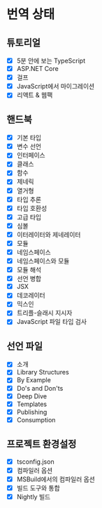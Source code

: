 # 번역 상태

## 튜토리얼
- [x] 5분 안에 보는 TypeScript
- [x] ASP.NET Core
- [x] 걸프
- [x] JavaScript에서 마이그레이션
- [x] 리액트 & 웹팩
## 핸드북
- [x] 기본 타입
- [x] 변수 선언
- [x] 인터페이스
- [x] 클래스
- [x] 함수
- [x] 제네릭
- [x] 열거형
- [x] 타입 추론
- [x] 타입 호환성
- [x] 고급 타입
- [x] 심볼
- [x] 이터레이터와 제네레이터
- [x] 모듈
- [x] 네임스페이스
- [x] 네임스페이스와 모듈
- [x] 모듈 해석
- [X] 선언 병합
- [X] JSX
- [X] 데코레이터
- [X] 믹스인
- [x] 트리플-슬래시 지시자
- [x] JavaScript 파일 타입 검사
## 선언 파일
- [x] 소개
- [x] Library Structures
- [x] By Example
- [x] Do's and Don'ts
- [x] Deep Dive
- [x] Templates
- [x] Publishing
- [x] Consumption
## 프로젝트 환경설정
- [x] tsconfig.json
- [x] 컴파일러 옵션
- [x] MSBuild에서의 컴파일러 옵션
- [x] 빌드 도구와 통합
- [x] Nightly 빌드